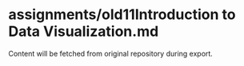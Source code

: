 # assignments/old11Introduction to Data Visualization.md

Content will be fetched from original repository during export.